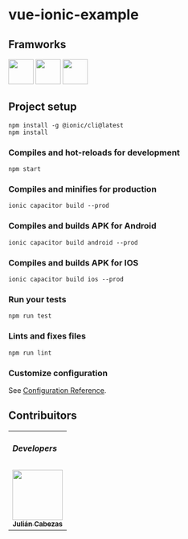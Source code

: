 # vue-ionic-example


## Framworks

<a href="https://v3.vuejs.org/" title="Vue"><img src="https://v3.vuejs.org/logo.png" width="50" height="50"/></a>
<a href="https://ionicframework.com/" title="Ionic"><img src="https://uxwing.com/wp-content/themes/uxwing/download/10-brands-and-social-media/ionic.png" width="50" height="50"/></a>
<a href="https://capacitorjs.com/" title="Capacitor"><img src="https://seeklogo.com/images/C/capacitor-logo-DF3634DD70-seeklogo.com.png" width="50" height="50"/></a>


## Project setup
```
npm install -g @ionic/cli@latest
npm install
```

### Compiles and hot-reloads for development
```
npm start
```

### Compiles and minifies for production
```
ionic capacitor build --prod
```

### Compiles and builds APK for Android
```
ionic capacitor build android --prod
```

### Compiles and builds APK for IOS
```
ionic capacitor build ios --prod
```

### Run your tests
```
npm run test
```

### Lints and fixes files
```
npm run lint
```

### Customize configuration
See [Configuration Reference](https://ionicframework.com/docs).



## Contribuitors

<table>
    <tr><td ><h5>Developers</h5></td></tr>
    <tr>
        <td align="center">
            <a href="https://github.com/julian-lm-cabezas">
                <img src="https://avatars.githubusercontent.com/u/53000155?s=64&v=4?s=100" width="100px;" alt=""/>
                <br /><sub><b>Julián Cabezas</b></sub>
            </a>
        </td>
    </tr>
</table>